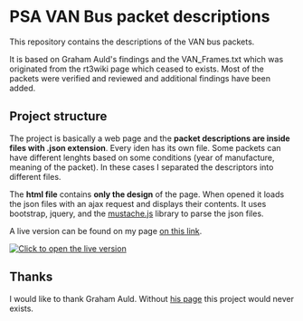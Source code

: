 # PSA VAN Bus packet descriptions

This repository contains the descriptions of the VAN bus packets.

It is based on Graham Auld's findings and the VAN_Frames.txt which was originated from the rt3wiki page which ceased to exists. Most of the packets were verified and reviewed and additional findings have been added.

## Project structure

The project is basically a web page and the **packet descriptions are inside files with .json extension**. Every iden has its own file. Some packets can have different lenghts based on some conditions (year of manufacture, meaning of the packet). In these cases I separated the descriptors into different files.

The **html file** contains **only the design** of the page. When opened it loads the json files with an ajax request and displays their contents. It uses bootstrap, jquery, and the [mustache.js][mustache_js] library to parse the json files.

A live version can be found on my page [on this link][live_version].

[![Click to open the live version](http://pinterpeti.hu/psavanbus/preview.png)](http://pinterpeti.hu/psavanbus/PSA-VAN.html "Click to open the live version")

## Thanks

I would like to thank Graham Auld. Without [his page][graham_auld] this project would never exists.

[live_version]: http://pinterpeti.hu/psavanbus/PSA-VAN.html
[graham_auld]: http://graham.auld.me.uk/projects/vanbus/packets.html
[mustache_js]: https://github.com/janl/mustache.js


